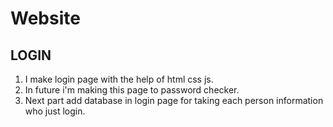 # Website
## LOGIN
1. I make login page with the help of html css js.
2. In future i'm making this page to password checker.
3. Next part add database in login page for taking each person information who just login.
